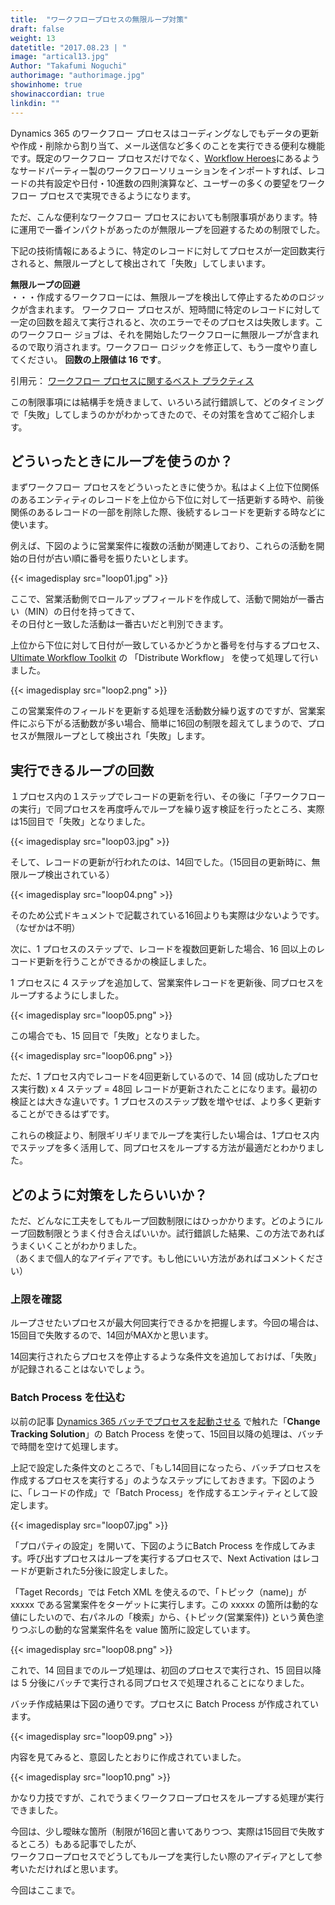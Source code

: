 ```yaml
---
title:  "ワークフロープロセスの無限ループ対策"
draft: false
weight: 13
datetitle: "2017.08.23 | "
image: "artical13.jpg"
Author: "Takafumi Noguchi"
authorimage: "authorimage.jpg"
showinhome: true
showinaccordian: true
linkdin: ""
---
```

<!-- Intro  -->
Dynamics 365 のワークフロー プロセスはコーディングなしでもデータの更新や作成・削除から割り当て、メール送信など多くのことを実行できる便利な機能です。既定のワークフロー プロセスだけでなく、[Workflow Heroes](https://www.crminnovation.com/blog/workflow-heroes/)にあるようなサードパーティー製のワークフローソリューションをインポートすれば、レコードの共有設定や日付・10進数の四則演算など、ユーザーの多くの要望をワークフロー プロセスで実現できるようになります。

ただ、こんな便利なワークフロー プロセスにおいても制限事項があります。特に運用で一番インパクトがあったのが無限ループを回避するための制限でした。   

下記の技術情報にあるように、特定のレコードに対してプロセスが一定回数実行されると、無限ループとして検出されて「失敗」してしまいます。
<!-- Quate Box -->
**無限ループの回避**    
・・・作成するワークフローには、無限ループを検出して停止するためのロジックが含まれます。 ワークフロー プロセスが、短時間に特定のレコードに対して一定の回数を超えて実行されると、次のエラーでそのプロセスは失敗します。このワークフロー ジョブは、それを開始したワークフローに無限ループが含まれるので取り消されます。ワークフロー ロジックを修正して、もう一度やり直してください。 **回数の上限値は 16 です**。

引用元： [ワークフロー プロセスに関するベスト プラクティス](https://docs.microsoft.com/ja-jp/dynamics365/customer-engagement/customize/best-practices-workflow-processes#avoid-infinite-loops)

この制限事項には結構手を焼きまして、いろいろ試行錯誤して、どのタイミングで「失敗」してしまうのかがわかってきたので、その対策を含めてご紹介します。


## どういったときにループを使うのか？
まずワークフロー プロセスをどういったときに使うか。私はよく上位下位関係のあるエンティティのレコードを上位から下位に対して一括更新する時や、前後関係のあるレコードの一部を削除した際、後続するレコードを更新する時などに使います。

例えば、下図のように営業案件に複数の活動が関連しており、これらの活動を開始の日付が古い順に番号を振りたいとします。
<!-- Image= loop01.jpg -->
{{< imagedisplay src="loop01.jpg" >}}

ここで、営業活動側でロールアップフィールドを作成して、活動で開始が一番古い（MIN）の日付を持ってきて、     
その日付と一致した活動は一番古いだと判別できます。

上位から下位に対して日付が一致しているかどうかと番号を付与するプロセス、[Ultimate Workflow Toolkit](https://butenko.pro/category/ultimate-workflow-toolkit/) の 「Distribute Workflow」 を使って処理して行いました。
<!-- Image= loop2.png -->
{{< imagedisplay src="loop2.png" >}}

この営業案件のフィールドを更新する処理を活動数分繰り返すのですが、営業案件にぶら下がる活動数が多い場合、簡単に16回の制限を超えてしまうので、プロセスが無限ループとして検出され「失敗」します。

## 実行できるループの回数
１プロセス内の１ステップでレコードの更新を行い、その後に「子ワークフローの実行」で同プロセスを再度呼んでループを繰り返す検証を行ったところ、実際は15回目で「失敗」となりました。
<!-- Image= loop03.jpg -->
{{< imagedisplay src="loop03.jpg" >}}

そして、レコードの更新が行われたのは、14回でした。（15回目の更新時に、無限ループ検出されている）
<!-- Image= loop04.png -->
{{< imagedisplay src="loop04.png" >}}

そのため公式ドキュメントで記載されている16回よりも実際は少ないようです。（なぜかは不明）

次に、1 プロセスのステップで、レコードを複数回更新した場合、16 回以上のレコード更新を行うことができるかの検証しました。   

1 プロセスに 4 ステップを追加して、営業案件レコードを更新後、同プロセスをループするようにしました。
<!-- Image= loop05.png -->
{{< imagedisplay src="loop05.png" >}}

この場合でも、15 回目で「失敗」となりました。
<!-- Image= loop06.png -->
{{< imagedisplay src="loop06.png" >}}

ただ、1 プロセス内でレコードを4回更新しているので、14 回 (成功したプロセス実行数) x 4 ステップ = 48回 レコードが更新されたことになります。最初の検証とは大きな違いです。1 プロセスのステップ数を増やせば、より多く更新することができるはずです。

これらの検証より、制限ギリギリまでループを実行したい場合は、1プロセス内でステップを多く活用して、同プロセスをループする方法が最適だとわかりました。

## どのように対策をしたらいいか？
ただ、どんなに工夫をしてもループ回数制限にはひっかかります。どのようにループ回数制限とうまく付き合えばいいか。試行錯誤した結果、この方法であればうまくいくことがわかりました。    
（あくまで個人的なアイディアです。もし他にいい方法があればコメントください）

### 上限を確認
ループさせたいプロセスが最大何回実行できるかを把握します。今回の場合は、15回目で失敗するので、14回がMAXかと思います。

14回実行されたらプロセスを停止するような条件文を追加しておけば、「失敗」が記録されることはないでしょう。

### Batch Process を仕込む
以前の記事  [Dynamics 365 バッチでプロセスを起動させる](#) で触れた「**Change Tracking Solution**」の Batch Process を使って、15回目以降の処理は、バッチで時間を空けて処理します。

上記で設定した条件文のところで、「もし14回目になったら、バッチプロセスを作成するプロセスを実行する」のようなステップにしておきます。下図のように、「レコードの作成」で「Batch Process」を作成するエンティティとして設定します。


<!-- Image= loop07.jpg -->
{{< imagedisplay src="loop07.jpg" >}}

「プロパティの設定」を開いて、下図のようにBatch Process を作成してみます。呼び出すプロセスはループを実行するプロセスで、Next Activation はレコードが更新された5分後に設定しました。

「Taget Records」では Fetch XML を使えるので、「トピック（name)」が xxxxx である営業案件をターゲットに実行します。この xxxxx の箇所は動的な値にしたいので、右パネルの「検索」から、{トピック(営業案件)} という黄色塗りつぶしの動的な営業案件名を value 箇所に設定しています。
<!-- Image= loop08.png -->
{{< imagedisplay src="loop08.png" >}}

これで、14 回目までのループ処理は、初回のプロセスで実行され、15 回目以降は 5 分後にバッチで実行される同プロセスで処理されることになりました。

バッチ作成結果は下図の通りです。プロセスに Batch Process が作成されています。
<!-- Image= loop09.png -->
{{< imagedisplay src="loop09.png" >}}

内容を見てみると、意図したとおりに作成されていました。
<!-- Image= loop10.png -->
{{< imagedisplay src="loop10.png" >}}

かなり力技ですが、これでうまくワークフロープロセスをループする処理が実行できました。

今回は、少し曖昧な箇所（制限が16回と書いてありつつ、実際は15回目で失敗するところ）もある記事でしたが、     
ワークフロープロセスでどうしてもループを実行したい際のアイディアとして参考いただければと思います。

今回はここまで。
